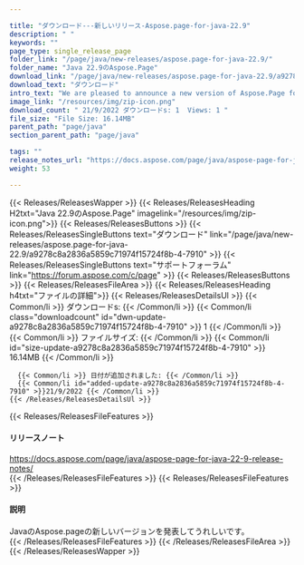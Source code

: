 ```yaml
---

title: "ダウンロード---新しいリリース-Aspose.page-for-java-22.9"
description: " "
keywords: ""
page_type: single_release_page
folder_link: "/page/java/new-releases/aspose.page-for-java-22.9/"
folder_name: "Java 22.9のAspose.Page"
download_link: "/page/java/new-releases/aspose.page-for-java-22.9/a9278c8a2836a5859c71974f15724f8b-4-7910"
download_text: "ダウンロード"
intro_text: "We are pleased to announce a new version of Aspose.Page for Java."
image_link: "/resources/img/zip-icon.png"
download_count: " 21/9/2022 ダウンロードs: 1  Views: 1 "
file_size: "File Size: 16.14MB"
parent_path: "page/java"
section_parent_path: "page/java"

tags: ""
release_notes_url: "https://docs.aspose.com/page/java/aspose-page-for-java-22-9-release-notes/"
weight: 53

---
```


{{< Releases/ReleasesWapper >}}
  {{< Releases/ReleasesHeading H2txt="Java 22.9のAspose.Page" imagelink="/resources/img/zip-icon.png">}}
  {{< Releases/ReleasesButtons >}}
    {{< Releases/ReleasesSingleButtons text="ダウンロード" link="/page/java/new-releases/aspose.page-for-java-22.9/a9278c8a2836a5859c71974f15724f8b-4-7910" >}}
    {{< Releases/ReleasesSingleButtons text="サポートフォーラム" link="https://forum.aspose.com/c/page" >}}
  {{< Releases/ReleasesButtons >}}
  {{< Releases/ReleasesFileArea >}}
    {{< Releases/ReleasesHeading h4txt="ファイルの詳細">}}
    {{< Releases/ReleasesDetailsUl >}}
      {{< Common/li >}} ダウンロードs: {{< /Common/li >}}
      {{< Common/li class="downloadcount" id="dwn-update-a9278c8a2836a5859c71974f15724f8b-4-7910" >}} 1 {{< /Common/li >}}
      {{< Common/li >}} ファイルサイズ: {{< /Common/li >}}
      {{< Common/li id="size-update-a9278c8a2836a5859c71974f15724f8b-4-7910" >}} 16.14MB {{< /Common/li >}}

      {{< Common/li >}} 日付が追加されました: {{< /Common/li >}}
      {{< Common/li id="added-update-a9278c8a2836a5859c71974f15724f8b-4-7910" >}}21/9/2022 {{< /Common/li >}}
    {{< /Releases/ReleasesDetailsUl >}}

  {{< Releases/ReleasesFileFeatures >}}
      <h4>リリースノート</h4><div><a href='https://docs.aspose.com/page/java/aspose-page-for-java-22-9-release-notes/'>https://docs.aspose.com/page/java/aspose-page-for-java-22-9-release-notes/</a></div>
  {{< /Releases/ReleasesFileFeatures >}}
  {{< Releases/ReleasesFileFeatures >}}
      <h4>説明</h4><div class="HTMLDescription">JavaのAspose.pageの新しいバージョンを発表してうれしいです。</div>
  {{< /Releases/ReleasesFileFeatures >}}
 {{< /Releases/ReleasesFileArea >}}
{{< /Releases/ReleasesWapper >}}


